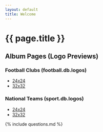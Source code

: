```yaml
---
layout: default
title: Welcome
---
```


# {{ page.title }}

## Album Pages (Logo Previews)


### Football Clubs (football.db.logos)

- [24x24](football.db.logos.ruby/24.html)
- [32x32](football.db.logos.ruby/32.html)


### National Teams (sport.db.logos)

- [24x24](sport.db.logos.ruby/24.html)
- [32x32](sport.db.logos.ruby/32.html)

{% include questions.md %}
